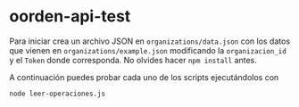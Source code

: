 # oorden-api-test


Para iniciar crea un archivo JSON en `organizations/data.json` con los datos que vienen en `organizations/example.json` modificando la `organizacion_id` y el `Token` donde corresponda. No olvides hacer `npm install` antes.


A continuación puedes probar cada uno de los scripts ejecutándolos con 

```
node leer-operaciones.js
```